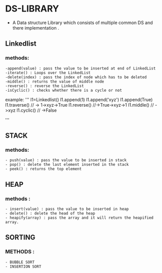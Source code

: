 # DS-LIBRARY
- A Data structure Library which consists of multiple common DS and there implementation .
## Linkedlist
  ### methods:
    -append(value) : pass the value to be inserted at end of LinkedList
    -iterate() : Loops over the LinkedList
    -delete(index) : pass the index of node which has to be deleted
    -middle() : returns the value of middle node
    -reverse() : reverse the LinkedList
    -isCyclic() : checks whether there is a cycle or not
  example:
    '''
  l1=Linkedlist()
  l1.append(1)
  l1.append('xyz')
  l1.append(True)
  l1.traverse() // -> 1->xyz->True
  l1.reverse() //->True->xyz->1
  l1.middle() // ->xyz
  l1.cyclic() // ->False
  
  '''   
   
## STACK  
   ### methods:
    - push(value) : pass the value to be inserted in stack
    - pop() : delete the last element inserted in the stack
    - peek() : returns the top element
## HEAP
   ### methods :
    - insert(value) : pass the value to be inserted in heap
    - delete() : delete the head of the heap
    - heapify(array) : pass the array and it will return the heapified array.
## SORTING
   ### METHODS :
    - BUBBLE SORT
    - INSERTION SORT
    
     
    
